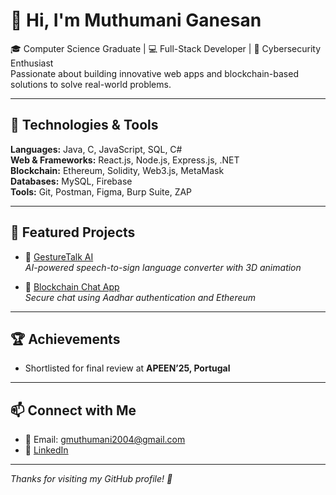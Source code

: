 
# 👋 Hi, I'm Muthumani Ganesan

🎓 Computer Science Graduate | 💻 Full-Stack Developer | 🔐 Cybersecurity Enthusiast  
Passionate about building innovative web apps and blockchain-based solutions to solve real-world problems.

---

## 🔧 Technologies & Tools

**Languages:** Java, C, JavaScript, SQL, C#  
**Web & Frameworks:** React.js, Node.js, Express.js, .NET  
**Blockchain:** Ethereum, Solidity, Web3.js, MetaMask  
**Databases:** MySQL, Firebase  
**Tools:** Git, Postman, Figma, Burp Suite, ZAP

---

## 📌 Featured Projects

- 🧠 [GestureTalk AI](https://github.com/26Muthu/gesturetalk-ai)  
  *AI-powered speech-to-sign language converter with 3D animation*

- 🔐 [Blockchain Chat App](https://github.com/26Muthu/blockchain-chat)  
  *Secure chat using Aadhar authentication and Ethereum*


---

## 🏆 Achievements

- Shortlisted for final review at **APEEN’25, Portugal**

---

## 📫 Connect with Me

- 📧 Email: gmuthumani2004@gmail.com  
- 💼 [LinkedIn](https://linkedin.com/in/muthumani_g)  

---

*Thanks for visiting my GitHub profile! 🙌*
